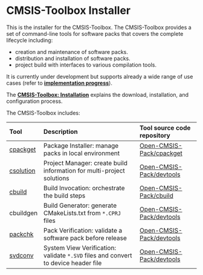 # CMSIS-Toolbox Installer

This is the installer for the CMSIS-Toolbox. The CMSIS-Toolbox provides a set of command-line tools for software packs that covers the complete lifecycle including:
- creation and maintenance of software packs.
- distribution and installation of software packs.
- project build with interfaces to various compilation tools.

It is currently under development but supports already a wide range of use cases (refer to [**implementation progress**](./docs/progress.md)).

The [**CMSIS-Toolbox: Installation**](./docs/installation.md) explains the download, installation, and configuration process.

The CMSIS-Toolbox includes:

Tool           | Description                                         | Tool source code repository
:--------------|:----------------------------------------------------|:------------------------------------------------------------------
[cpackget](https://github.com/Open-CMSIS-Pack/cpackget/blob/main/README.md)              | Package Installer: manage packs in local environment                   | [Open-CMSIS-Pack/cpackget](https://github.com/Open-CMSIS-Pack/cpackget)
[csolution](https://github.com/Open-CMSIS-Pack/devtools/blob/main/tools/projmgr/docs/Manual/Overview.md) | Project Manager: create build information for multi-project solutions  | [Open-CMSIS-Pack/devtools](https://github.com/Open-CMSIS-Pack/devtools)
[cbuild](https://github.com/Open-CMSIS-Pack/cbuild/blob/main/README.md)                   | Build Invocation: orchestrate the build steps                          | [Open-CMSIS-Pack/cbuild](https://github.com/Open-CMSIS-Pack/cbuild)
cbuildgen      | Build Generator: generate CMakeLists.txt from `*.CPRJ` files           | [Open-CMSIS-Pack/devtools](https://github.com/Open-CMSIS-Pack/devtools)
[packchk](https://github.com/Open-CMSIS-Pack/devtools/blob/main/tools/packchk/README.md)  | Pack Verification: validate a software pack before release             | [Open-CMSIS-Pack/devtools](https://github.com/Open-CMSIS-Pack/devtools)
[svdconv](https://arm-software.github.io/CMSIS_5/SVD/html/svd_SVDConv_pg.html)             | System View Verification: validate `*.SVD` files and convert to  device header file | [Open-CMSIS-Pack/devtools](https://github.com/Open-CMSIS-Pack/devtools)
